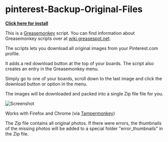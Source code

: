 # pinterest-Backup-Original-Files

[**Click here for install**](https://github.com/cvzi/pinterest-Backup-Original-Files/raw/master/pinterest-Backup-Original-Files.user.js)

This is a [Greasemonkey](https://addons.mozilla.org/en-US/firefox/addon/greasemonkey/) script.
You can find information about Greasemonkey scripts over at [wiki.greasespot.net](https://wiki.greasespot.net/Greasemonkey_Manual:Installing_Scripts).

The scripts lets you download all original images from your Pinterest.com profile. 

It adds a red download button at the top of your boards. The script also creates an entry in the Greasemonkey menu.

Simply go to one of your boards, scroll down to the last image and click the download button or option in the menu.

The images will be downloaded and packed into a single Zip file file for you.

![Screenshot](https://greasyfork.org/system/screenshots/screenshots/000/005/289/original/screen.jpg)

Works with Firefox and Chrome (via [Tampermonkey](http://tampermonkey.net/))

The Zip file contains all original photos. If there were errors, the thumbnails of the missing photos will be added to a special folder "error_thumbnails" in the Zip file.
